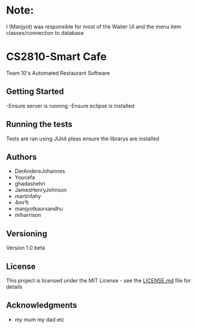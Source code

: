 # Note:

I (Manjyot) was responsible for most of the Waiter UI and the menu item classes/connection to database

# CS2810-Smart Cafe

Team 10's Automated Restaurant Software

## Getting Started

-Ensure server is running
-Ensure eclipse is installed 


## Running the tests

Tests are ran using JUnit pleas ensure the librarys are installed


## Authors

* DerAndereJohannes
* Youcefa
* ghadashehri
* JamesHenryJohnson
* martinfahy
* 4mr1t
* manjyotkaursandhu
* mlharrison

## Versioning
 Version 1.0 beta


## License

This project is licensed under the MIT License - see the [LICENSE.md](LICENSE.md) file for details

## Acknowledgments

* my mum my dad etc

